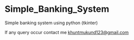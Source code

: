 # Simple_Banking_System
 Simple banking system using python (tkinter)
 
 If any query occur contact me
 khuntmukund123@gmail.com

